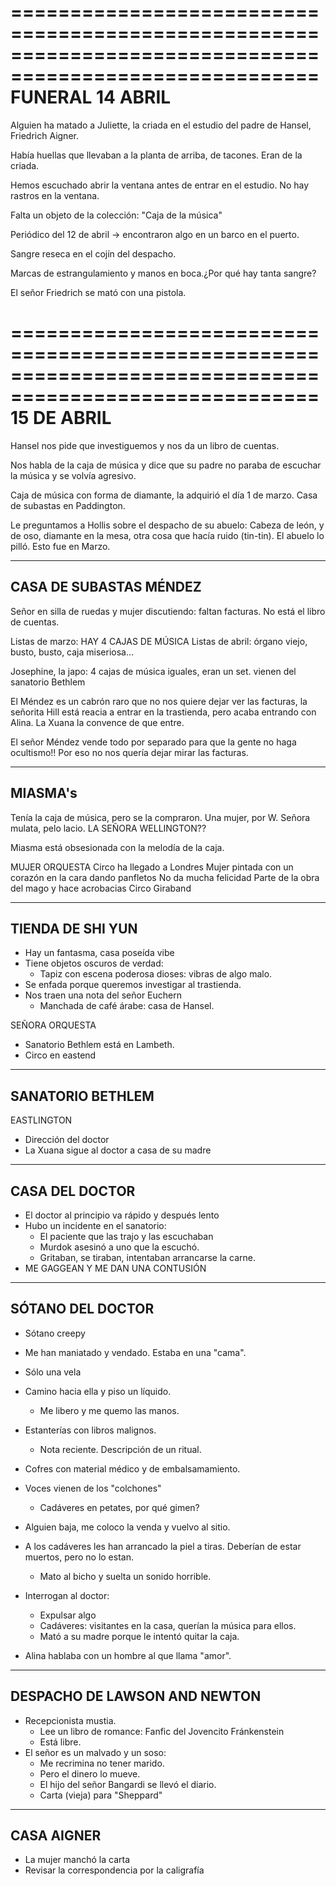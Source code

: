 ========================================================================================================
FUNERAL 14 ABRIL
========================================================================================================

Alguien ha matado a Juliette, la criada en el estudio del padre de Hansel, Friedrich Aigner.

Había huellas que llevaban a la planta de arriba, de tacones. Eran de la criada.

Hemos escuchado abrir la ventana antes de entrar en el estudio. No hay rastros en la ventana.

Falta un objeto de la colección: "Caja de la música"

Periódico del 12 de abril -> encontraron algo en un barco en el puerto.

Sangre reseca en el cojín del despacho.

Marcas de estrangulamiento y manos en boca.¿Por qué hay tanta sangre?

El señor Friedrich se mató con una pistola.



========================================================================================================
15 DE ABRIL
========================================================================================================
Hansel nos pide que investiguemos y nos da un libro de cuentas.

Nos habla de la caja de música y dice que su padre no paraba de escuchar la música y se volvía agresivo.

Caja de música con forma de diamante, la adquirió el día 1 de marzo. Casa de subastas en Paddington.

Le preguntamos a Hollis sobre el despacho de su abuelo:
	Cabeza de león, y de oso, diamante en la mesa, otra cosa que hacía ruido (tin-tin).
	El abuelo lo pilló.
	Esto fue en Marzo.


----
CASA DE SUBASTAS MÉNDEZ
---

Señor en silla de ruedas y mujer discutiendo: faltan facturas. No está el libro de cuentas.

Listas de marzo: HAY 4 CAJAS DE MÚSICA
Listas de abril: órgano viejo, busto, busto, caja miseriosa...

Josephine, la japo:
	4 cajas de música iguales, eran un set.
	vienen del sanatorio Bethlem

El Méndez es un cabrón raro que no nos quiere dejar ver las facturas, la señorita Hill está reacia a entrar en la trastienda, pero acaba entrando con Alina. La Xuana la convence de que entre.

El señor Méndez vende todo por separado para que la gente no haga ocultismo!! Por eso no nos quería dejar mirar las facturas.

---
MIASMA's
---

Tenía la caja de música, pero se la compraron. Una mujer, por W. Señora mulata, pelo lacio.
	LA SEÑORA WELLINGTON??

Miasma está obsesionada con la melodía de la caja.


MUJER ORQUESTA
	Circo ha llegado a Londres
	Mujer pintada con un corazón en la cara dando panfletos
	No da mucha felicidad
	Parte de la obra del mago y hace acrobacias
	Circo Giraband

---
TIENDA DE SHI YUN
---
- Hay un fantasma, casa poseída vibe
- Tiene objetos oscuros de verdad:
	- Tapiz con escena poderosa dioses: vibras de algo malo.
- Se enfada porque queremos investigar al trastienda.
- Nos traen una nota del señor Euchern
	- Manchada de café árabe: casa de Hansel.

SEÑORA ORQUESTA
- Sanatorio Bethlem está en Lambeth.
- Circo en eastend

---
SANATORIO BETHLEM
---

EASTLINGTON
- Dirección del doctor
- La Xuana sigue al doctor a casa de su madre

---
CASA DEL DOCTOR
---
- El doctor al principio va rápido y después lento
- Hubo un incidente en el sanatorio:
	- El paciente que las trajo y las escuchaban
	- Murdok asesinó a uno que la escuchó.
	- Gritaban, se tiraban, intentaban arrancarse la carne.
- ME GAGGEAN Y ME DAN UNA CONTUSIÓN

---
SÓTANO DEL DOCTOR
---
- Sótano creepy
- Me han maniatado y vendado. Estaba en una "cama".
- Sólo una vela
- Camino hacia ella y piso un líquido.
	- Me libero y me quemo las manos.
- Estanterías con libros malignos.
	- Nota reciente. Descripción de un ritual.
- Cofres con material médico y de embalsamamiento.
- Voces vienen de los "colchones"
	- Cadáveres en petates, por qué gimen?
- Alguien baja, me coloco la venda y vuelvo al sitio.

- A los cadáveres les han arrancado la piel a tiras. Deberían de estar muertos, pero no lo estan.
	- Mato al bicho y suelta un sonido horrible.

- Interrogan al doctor:
	- Expulsar algo
	- Cadáveres: visitantes en la casa, querían la música para ellos.
	- Mató a su madre porque le intentó quitar la caja.

- Alina hablaba con un hombre al que llama "amor".

---
DESPACHO DE LAWSON AND NEWTON
---
- Recepcionista mustia.
	- Lee un libro de romance: Fanfic del Jovencito Fránkenstein
	- Está libre.
- El señor es un malvado y un soso:
	- Me recrimina no tener marido.
	- Pero el dinero lo mueve.
	- El hijo del señor Bangardi se llevó el diario.
	- Carta (vieja) para "Sheppard"

---
CASA AIGNER
---
- La mujer manchó la carta
- Revisar la correspondencia por la caligrafía

